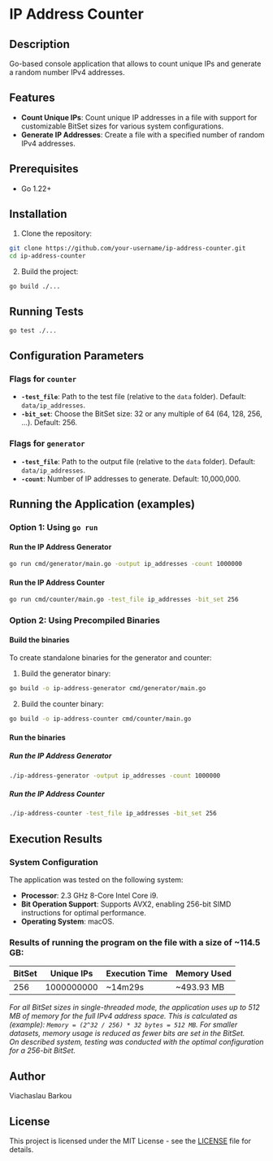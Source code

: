 # IP Address Counter

## Description
Go-based console application that allows to count unique IPs and generate a random number IPv4 addresses.

## Features
- **Count Unique IPs**: Count unique IP addresses in a file with support for customizable BitSet sizes for various system configurations.  
- **Generate IP Addresses**: Create a file with a specified number of random IPv4 addresses.  

## Prerequisites
- Go 1.22+

## Installation
1. Clone the repository:
```bash
git clone https://github.com/your-username/ip-address-counter.git
cd ip-address-counter
```
2. Build the project:
```bash
go build ./...
```

## Running Tests
```bash
go test ./...
```

## Configuration Parameters
### Flags for `counter`
- **`-test_file`**: Path to the test file (relative to the `data` folder). Default: `data/ip_addresses`.
- **`-bit_set`**: Choose the BitSet size: 32 or any multiple of 64 (64, 128, 256, ...). Default: 256.
### Flags for `generator`
- **`-test_file`**: Path to the output file (relative to the `data` folder). Default: `data/ip_addresses`.
- **`-count`**: Number of IP addresses to generate. Default: 10,000,000.

## Running the Application (examples)
### Option 1: Using `go run`
#### Run the IP Address Generator
```bash
go run cmd/generator/main.go -output ip_addresses -count 1000000
```
#### Run the IP Address Counter
```bash
go run cmd/counter/main.go -test_file ip_addresses -bit_set 256
```
### Option 2: Using Precompiled Binaries
#### Build the binaries
To create standalone binaries for the generator and counter:
1. Build the generator binary:
```bash
go build -o ip-address-generator cmd/generator/main.go
```
2. Build the counter binary:
```bash
go build -o ip-address-counter cmd/counter/main.go
```
#### Run the binaries
##### Run the IP Address Generator
```bash
./ip-address-generator -output ip_addresses -count 1000000
```
##### Run the IP Address Counter
```bash
./ip-address-counter -test_file ip_addresses -bit_set 256
```

## Execution Results
### System Configuration
The application was tested on the following system:
- **Processor**: 2.3 GHz 8-Core Intel Core i9.
- **Bit Operation Support**: Supports AVX2, enabling 256-bit SIMD instructions for optimal performance.
- **Operating System**: macOS.
### Results of running the program on the file with a size of ~114.5 GB:

| BitSet | Unique IPs | Execution Time | Memory Used |
|--------|------------| -------------- |-------------|
| 256    | 1000000000 | ~14m29s        | ~493.93 MB  |

_For all BitSet sizes in single-threaded mode, the application uses up to 512 MB of memory for the full IPv4 address space. This is calculated as (example): `Memory = (2^32 / 256) * 32 bytes = 512 MB`. For smaller datasets, memory usage is reduced as fewer bits are set in the BitSet.  
On described system, testing was conducted with the optimal configuration for a 256-bit BitSet._

## Author
Viachaslau Barkou

## License
This project is licensed under the MIT License - see the [LICENSE](LICENSE) file for details.
